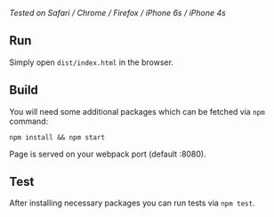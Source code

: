 *Tested on Safari / Chrome / Firefox / iPhone 6s / iPhone 4s*

## Run

Simply open `dist/index.html` in the browser.

## Build

You will need some additional packages which can be fetched via `npm` command:

```
npm install && npm start
```

Page is served on your webpack port (default :8080).

## Test

After installing necessary packages you can run tests via `npm test`.
